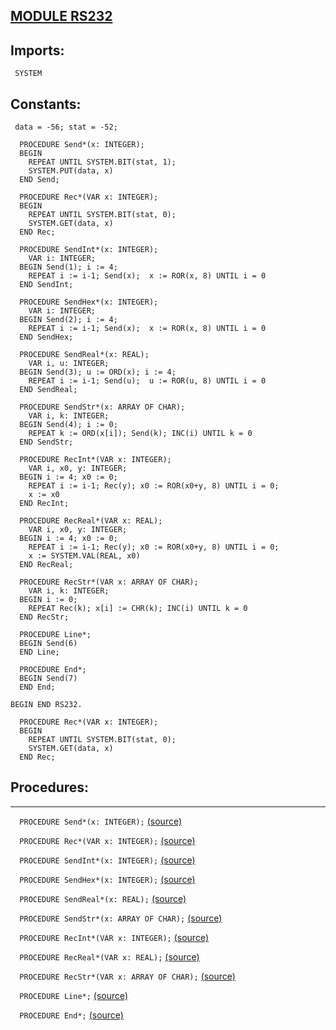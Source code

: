 
## [MODULE RS232](https://github.com/io-core/System/blob/main/RS232.Mod)

  ## Imports:
` SYSTEM`

## Constants:
```
 data = -56; stat = -52;

  PROCEDURE Send*(x: INTEGER);
  BEGIN
    REPEAT UNTIL SYSTEM.BIT(stat, 1);
    SYSTEM.PUT(data, x)
  END Send;
  
  PROCEDURE Rec*(VAR x: INTEGER);
  BEGIN
    REPEAT UNTIL SYSTEM.BIT(stat, 0);
    SYSTEM.GET(data, x)
  END Rec;

  PROCEDURE SendInt*(x: INTEGER);
    VAR i: INTEGER;
  BEGIN Send(1); i := 4;
    REPEAT i := i-1; Send(x);  x := ROR(x, 8) UNTIL i = 0
  END SendInt;

  PROCEDURE SendHex*(x: INTEGER);
    VAR i: INTEGER;
  BEGIN Send(2); i := 4;
    REPEAT i := i-1; Send(x);  x := ROR(x, 8) UNTIL i = 0
  END SendHex;

  PROCEDURE SendReal*(x: REAL);
    VAR i, u: INTEGER;
  BEGIN Send(3); u := ORD(x); i := 4;
    REPEAT i := i-1; Send(u);  u := ROR(u, 8) UNTIL i = 0
  END SendReal;

  PROCEDURE SendStr*(x: ARRAY OF CHAR);
    VAR i, k: INTEGER;
  BEGIN Send(4); i := 0;
    REPEAT k := ORD(x[i]); Send(k); INC(i) UNTIL k = 0
  END SendStr;

  PROCEDURE RecInt*(VAR x: INTEGER);
    VAR i, x0, y: INTEGER;
  BEGIN i := 4; x0 := 0;
    REPEAT i := i-1; Rec(y); x0 := ROR(x0+y, 8) UNTIL i = 0;
    x := x0
  END RecInt;

  PROCEDURE RecReal*(VAR x: REAL);
    VAR i, x0, y: INTEGER;
  BEGIN i := 4; x0 := 0;
    REPEAT i := i-1; Rec(y); x0 := ROR(x0+y, 8) UNTIL i = 0;
    x := SYSTEM.VAL(REAL, x0)
  END RecReal;

  PROCEDURE RecStr*(VAR x: ARRAY OF CHAR);
    VAR i, k: INTEGER;
  BEGIN i := 0;
    REPEAT Rec(k); x[i] := CHR(k); INC(i) UNTIL k = 0
  END RecStr;

  PROCEDURE Line*;
  BEGIN Send(6)
  END Line;
  
  PROCEDURE End*;
  BEGIN Send(7)
  END End;

BEGIN END RS232.
```
```
  PROCEDURE Rec*(VAR x: INTEGER);
  BEGIN
    REPEAT UNTIL SYSTEM.BIT(stat, 0);
    SYSTEM.GET(data, x)
  END Rec;

```
## Procedures:
---

`  PROCEDURE Send*(x: INTEGER);` [(source)](https://github.com/io-core/System/blob/main/RS232.Mod#L9)


`  PROCEDURE Rec*(VAR x: INTEGER);` [(source)](https://github.com/io-core/System/blob/main/RS232.Mod#L15)


`  PROCEDURE SendInt*(x: INTEGER);` [(source)](https://github.com/io-core/System/blob/main/RS232.Mod#L21)


`  PROCEDURE SendHex*(x: INTEGER);` [(source)](https://github.com/io-core/System/blob/main/RS232.Mod#L27)


`  PROCEDURE SendReal*(x: REAL);` [(source)](https://github.com/io-core/System/blob/main/RS232.Mod#L33)


`  PROCEDURE SendStr*(x: ARRAY OF CHAR);` [(source)](https://github.com/io-core/System/blob/main/RS232.Mod#L39)


`  PROCEDURE RecInt*(VAR x: INTEGER);` [(source)](https://github.com/io-core/System/blob/main/RS232.Mod#L45)


`  PROCEDURE RecReal*(VAR x: REAL);` [(source)](https://github.com/io-core/System/blob/main/RS232.Mod#L52)


`  PROCEDURE RecStr*(VAR x: ARRAY OF CHAR);` [(source)](https://github.com/io-core/System/blob/main/RS232.Mod#L59)


`  PROCEDURE Line*;` [(source)](https://github.com/io-core/System/blob/main/RS232.Mod#L65)


`  PROCEDURE End*;` [(source)](https://github.com/io-core/System/blob/main/RS232.Mod#L69)

